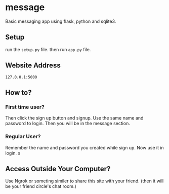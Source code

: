 # message
Basic messaging app using flask, python and sqlite3.

## Setup

run the `setup.py` file. then run `app.py` file.

## Website Address

```127.0.0.1:5000```

## How to?

### First time user?

Then click the sign up button and signup. Use the same name and password to login. Then you will be in the message section.

### Regular User?

Remember the name and password you created while sign up. Now use it in login. 
s
## Access Outside Your Computer?

Use Ngrok or someting similer to share this site with your friend. (then it will be your friend circle's chat room.)